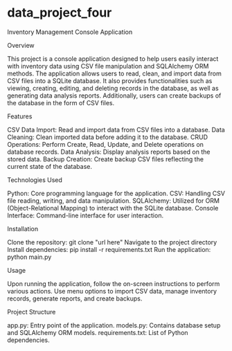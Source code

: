 # data_project_four
Inventory Management Console Application


Overview

This project is a console application designed to help users easily interact with inventory data using CSV file manipulation and SQLAlchemy ORM methods. The application allows users to read, clean, and import data from CSV files into a SQLite database. It also provides functionalities such as viewing, creating, editing, and deleting records in the database, as well as generating data analysis reports. Additionally, users can create backups of the database in the form of CSV files.


Features

CSV Data Import: Read and import data from CSV files into a database.
Data Cleaning: Clean imported data before adding it to the database.
CRUD Operations: Perform Create, Read, Update, and Delete operations on database records.
Data Analysis: Display analysis reports based on the stored data.
Backup Creation: Create backup CSV files reflecting the current state of the database.


Technologies Used

Python: Core programming language for the application.
CSV: Handling CSV file reading, writing, and data manipulation.
SQLAlchemy: Utilized for ORM (Object-Relational Mapping) to interact with the SQLite database.
Console Interface: Command-line interface for user interaction.


Installation

Clone the repository: git clone "url here"
Navigate to the project directory
Install dependencies: pip install -r requirements.txt
Run the application: python main.py


Usage

Upon running the application, follow the on-screen instructions to perform various actions.
Use menu options to import CSV data, manage inventory records, generate reports, and create backups.


Project Structure

app.py: Entry point of the application.
models.py: Contains database setup and SQLAlchemy ORM models.
requirements.txt: List of Python dependencies.
